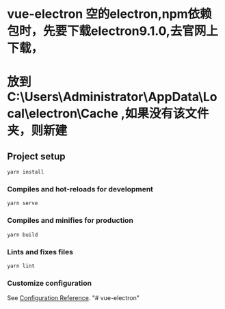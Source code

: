 # vue-electron 空的electron,npm依赖包时，先要下载electron9.1.0,去官网上下载，
# 放到C:\Users\Administrator\AppData\Local\electron\Cache ,如果没有该文件夹，则新建

## Project setup
```
yarn install
```

### Compiles and hot-reloads for development
```
yarn serve
```

### Compiles and minifies for production
```
yarn build
```

### Lints and fixes files
```
yarn lint
```

### Customize configuration
See [Configuration Reference](https://cli.vuejs.org/config/).
"# vue-electron" 
